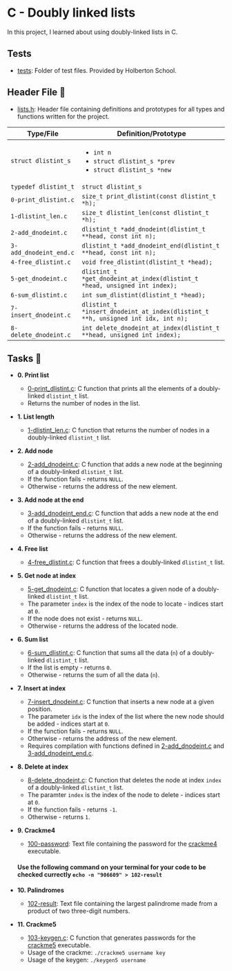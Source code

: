 # C - Doubly linked lists

In this project, I learned about using doubly-linked lists in C.

## Tests

* [tests](./tests): Folder of test files. Provided by Holberton School.

## Header File :file_folder:

* [lists.h](./lists.h): Header file containing definitions and prototypes for all types
and functions written for the project.

| Type/File           | Definition/Prototype           |
| ------------------- | ------------------------------ |
| `struct dlistint_s`    | <ul><li>`int n`</li><li>`struct dlistint_s *prev`</li><li>`struct dlistint_s *new`</li></ul> |
| `typedef dlistint_t`   | `struct dlistint_s`                                                                          |
| `0-print_dlistint.c`   | `size_t print_dlistint(const dlistint_t *h);`                                                |
| `1-dlistint_len.c`     | `size_t dlistint_len(const dlistint_t *h);`                                                  |
| `2-add_dnodeint.c`  | `dlistint_t *add_dnodeint(dlistint_t **head, const int n);`                                     |
| `3-add_dnodeint_end.c` | `dlistint_t *add_dnodeint_end(dlistint_t **head, const int n);`                              |
| `4-free_dlistint.c`    | `void free_dlistint(dlistint_t *head);`                                                      |
| `5-get_dnodeint.c`     | `dlistint_t *get_dnodeint_at_index(dlistint_t *head, unsigned int index);`                   |
| `6-sum_dlistint.c`     | `int sum_dlistint(dlistint_t *head);`                                                        |
| `7-insert_dnodeint.c`  | `dlistint_t *insert_dnodeint_at_index(dlistint_t **h, unsigned int idx, int n);`             |
| `8-delete_dnodeint.c`  | `int delete_dnodeint_at_index(dlistint_t **head, unsigned int index);`                       |

## Tasks :page_with_curl:

* **0. Print list**
  * [0-print_dlistint.c](./0-print_dlinstint.c): C function that prints all the elements
  of a doubly-linked `dlistint_t` list.
  * Returns the number of nodes in the list.

* **1. List length**
  * [1-dlistint_len.c](./1-dlistint_len.c): C function that returns the number of nodes in
  a doubly-linked `dlistint_t` list.

* **2. Add node**
  * [2-add_dnodeint.c](./2-add_dnodeint.c): C function that adds a new node at the
  beginning of a doubly-linked `dlistint_t` list.
  * If the function fails - returns `NULL`.
  * Otherwise - returns the address of the new element.

* **3. Add node at the end**
  * [3-add_dnodeint_end.c](./3-add_dnodeint_end.c): C function that adds a new
  node at the end of a doubly-linked `dlistint_t` list.
  * If the function fails - returns `NULL`.
  * Otherwise - returns the address of the new element.

* **4. Free list**
  * [4-free_dlistint.c](./4-free_dlistint.c): C function that frees a
  doubly-linked `dlistint_t` list.

* **5. Get node at index**
  * [5-get_dnodeint.c](./5-get_dnodeint.c): C function that locates a given node of a
  doubly-linked `dlistint_t` list.
  * The parameter `index` is the index of the node to locate - indices start at `0`.
  * If the node does not exist - returns `NULL`.
  * Otherwise - returns the address of the located node.

* **6. Sum list**
  * [6-sum_dlistint.c](./6-sum_dlistint.c): C function that sums all the data (`n`)
  of a doubly-linked `dlistint_t` list.
  * If the list is empty - returns `0`.
  * Otherwise - returns the sum of all the data (`n`).

* **7. Insert at index**
  * [7-insert_dnodeint.c](./7-insert_dnodeint.c): C function that inserts a new node at a
  given position.
  * The parameter `idx` is the index of the list where the new node should
  be added - indices start at `0`.
  * If the function fails - returns `NULL`.
  * Otherwise - returns the address of the new element.
  * Requires compilation with functions defined in [2-add_dnodeint.c](./2-add_dnodeint.c)
  and [3-add_dnodeint_end.c](./3-add_dnodeint_end.c).

* **8. Delete at index**
  * [8-delete_dnodeint.c](./8-delete_dnodeint.c): C function that deletes the node at
  index `index` of a doubly-linked `dlistint_t` list.
  * The paramter `index` is the index of the node to delete - indices start at `0`.
  * If the function fails - returns `-1`.
  * Otherwise - returns `1`.

* **9. Crackme4**
  * [100-password](./100-password): Text file containing the password for the
  [crackme4](https://github.com/holbertonschool/0x16.c) executable.
  #### Use the following command on your terminal for your code to be checked currectly `echo -n "906609" > 102-result`

* **10. Palindromes**
  * [102-result](./102-result): Text file containing the largest palindrome made from a
  product of two three-digit numbers.

* **11. Crackme5**
  * [103-keygen.c](./103-keygen.c): C function that generates passwords for the
  [crackme5](https://github.com/holbertonschool/0x16.c) executable.
  * Usage of the crackme: `./crackme5 username key`
  * Usage of the keygen: `./keygen5 username`
